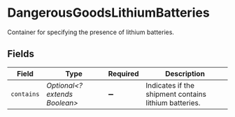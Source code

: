 # DangerousGoodsLithiumBatteries

Container for specifying the presence of lithium batteries.


## Fields

| Field                                                 | Type                                                  | Required                                              | Description                                           |
| ----------------------------------------------------- | ----------------------------------------------------- | ----------------------------------------------------- | ----------------------------------------------------- |
| `contains`                                            | *Optional<? extends Boolean>*                         | :heavy_minus_sign:                                    | Indicates if the shipment contains lithium batteries. |